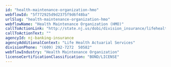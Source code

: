 ```yaml
---
id: "health-maintenance-organization-hmo"
webflowId: "5f772925d9d2375f9d6f48ba"
urlSlug: "health-maintenance-organization-hmo"
webflowName: "Health Maintenance Organization (HMO)"
callToActionLink: "http://state.nj.us/dobi/division_insurance/lifehealthmain.html"
callToActionText: ""
agencyId: nj-banking-insurance
agencyAdditionalContext: "Life Health Actuarial Services"
divisionPhone: "(609) 292-7272  50582"
webflowIndustry: "Health Maintenance Organization"
licenseCertificationClassification: "BOND/LICENSE"
---
```

